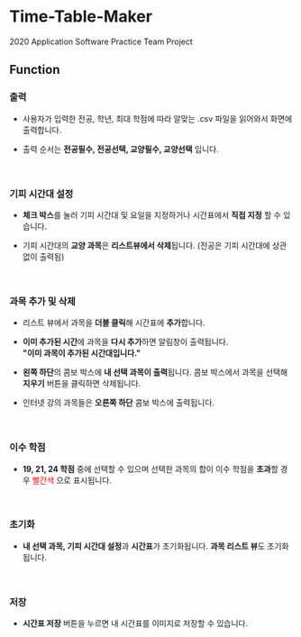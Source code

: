 # Time-Table-Maker
2020 Application Software Practice Team Project

## Function 

### 출력
  + 사용자가 입력한 전공, 학년, 최대 학점에 따라 알맞는 .csv 파일을 읽어와서 화면에 출력합니다.
  
  + 출력 순서는 **전공필수, 전공선택, 교양필수, 교양선택** 입니다.<br/><br/><br/>


### 기피 시간대 설정
  + **체크 박스**를 눌러 기피 시간대 및 요일을 지정하거나 시간표에서 **직접 지정** 할 수 있습니다.
  
  + 기피 시간대의 **교양 과목**은 **리스트뷰에서 삭제**됩니다. (전공은 기피 시간대에 상관 없이 출력됨)<br/><br/><br/>


### 과목 추가 및 삭제
  + 리스트 뷰에서 과목을 **더블 클릭**해 시간표에 **추가**합니다.
  + **이미 추가된 시간**에 과목을 **다시 추가**하면 알림창이 출력됩니다.<br/>**"이미 과목이 추가된 시간대입니다."**
  
  + **왼쪽 하단**의 콤보 박스에 **내 선택 과목이 출력**됩니다. 콤보 박스에서 과목을 선택해 **지우기** 버튼을 클릭하면 삭제됩니다.
  
  + 인터넷 강의 과목들은 **오른쪽 하단** 콤보 박스에 출력됩니다.<br/><br/><br/>


### 이수 학점 
  + **19, 21, 24 학점** 중에 선택할 수 있으며 선택한 과목의 합이 이수 학점을 **초과**할 경우 <span style="color:red">빨간색</span> 으로 표시됩니다.<br/><br/><br/>


### 초기화
  + **내 선택 과목, 기피 시간대 설정**과 **시간표**가 초기화됩니다. **과목 리스트 뷰**도 초기화됩니다.<br/><br/><br/>


### 저장
  + **시간표 저장** 버튼을 누르면 내 시간표를 이미지로 저장할 수 있습니다.


